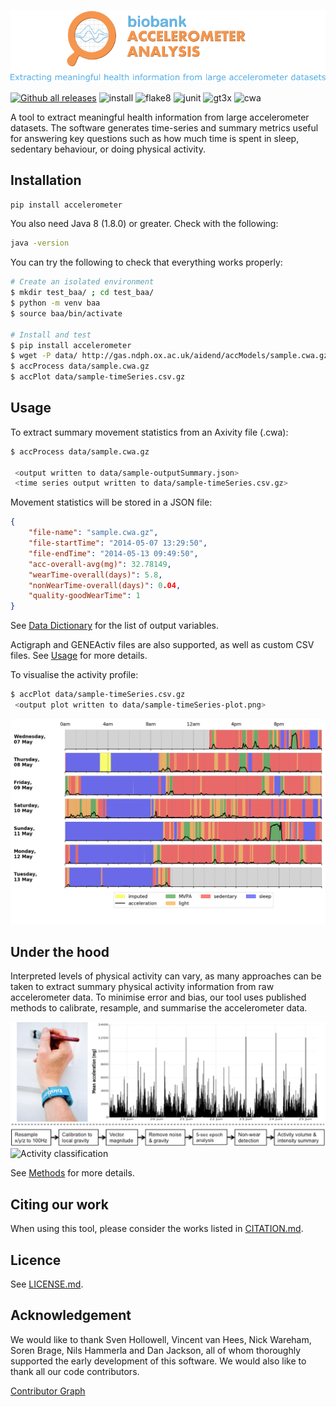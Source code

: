 ![Accelerometer data processing overview](docs/source/accelerometerLogo.png)

[![Github all releases](https://img.shields.io/github/release/activityMonitoring/biobankAccelerometerAnalysis.svg)](https://github.com/activityMonitoring/biobankAccelerometerAnalysis/releases/)
![install](https://github.com/activityMonitoring/biobankAccelerometerAnalysis/workflows/install/badge.svg)
![flake8](https://github.com/activityMonitoring/biobankAccelerometerAnalysis/workflows/flake8/badge.svg)
![junit](https://github.com/activityMonitoring/biobankAccelerometerAnalysis/workflows/junit/badge.svg)
![gt3x](https://github.com/activityMonitoring/biobankAccelerometerAnalysis/workflows/gt3x/badge.svg)
![cwa](https://github.com/activityMonitoring/biobankAccelerometerAnalysis/workflows/cwa/badge.svg)

A tool to extract meaningful health information from large accelerometer datasets. The software generates time-series and summary metrics useful for answering key questions such as how much time is spent in sleep, sedentary behaviour, or doing physical activity.

## Installation

```bash
pip install accelerometer
```

You also need Java 8 (1.8.0) or greater. Check with the following:

```bash
java -version
```

You can try the following to check that everything works properly:
```bash
# Create an isolated environment
$ mkdir test_baa/ ; cd test_baa/
$ python -m venv baa
$ source baa/bin/activate

# Install and test
$ pip install accelerometer
$ wget -P data/ http://gas.ndph.ox.ac.uk/aidend/accModels/sample.cwa.gz  # download a sample file
$ accProcess data/sample.cwa.gz
$ accPlot data/sample-timeSeries.csv.gz
```

## Usage
To extract summary movement statistics from an Axivity file (.cwa):

```bash
$ accProcess data/sample.cwa.gz

 <output written to data/sample-outputSummary.json>
 <time series output written to data/sample-timeSeries.csv.gz>
```

Movement statistics will be stored in a JSON file:
```json
{
    "file-name": "sample.cwa.gz",
    "file-startTime": "2014-05-07 13:29:50",
    "file-endTime": "2014-05-13 09:49:50",
    "acc-overall-avg(mg)": 32.78149,
    "wearTime-overall(days)": 5.8,
    "nonWearTime-overall(days)": 0.04,
    "quality-goodWearTime": 1
}
```

See [Data Dictionary](https://biobankaccanalysis.readthedocs.io/en/latest/datadict.html) for the list of output variables.

Actigraph and GENEActiv files are also supported, as well as custom CSV files. See [Usage](https://biobankaccanalysis.readthedocs.io/en/latest/usage.html#basic-usage) for more details.

To visualise the activity profile:
```bash
$ accPlot data/sample-timeSeries.csv.gz
 <output plot written to data/sample-timeSeries-plot.png>
```
![Time series plot](docs/source/samplePlot.png)


## Under the hood
Interpreted levels of physical activity can vary, as many approaches can be
taken to extract summary physical activity information from raw accelerometer
data. To minimise error and bias, our tool uses published methods to calibrate,
resample, and summarise the accelerometer data.

![Accelerometer data processing overview](docs/source/accMethodsOverview.png)
![Activity classification](docs/source/accClassification.png)

See [Methods](https://biobankaccanalysis.readthedocs.io/en/latest/methods.html) for more details.


## Citing our work
When using this tool, please consider the works listed in [CITATION.md](CITATION.md).

## Licence
See [LICENSE.md](LICENSE.md).


## Acknowledgement
We would like to thank Sven Hollowell, Vincent van Hees, Nick Wareham, 
Soren Brage, Nils Hammerla and Dan Jackson, 
all of whom thoroughly supported the early development of this software. 
We would also like to thank all our code contributors. 

[Contributor Graph](https://github.com/OxWearables/biobankAccelerometerAnalysis/graphs/contributors)
